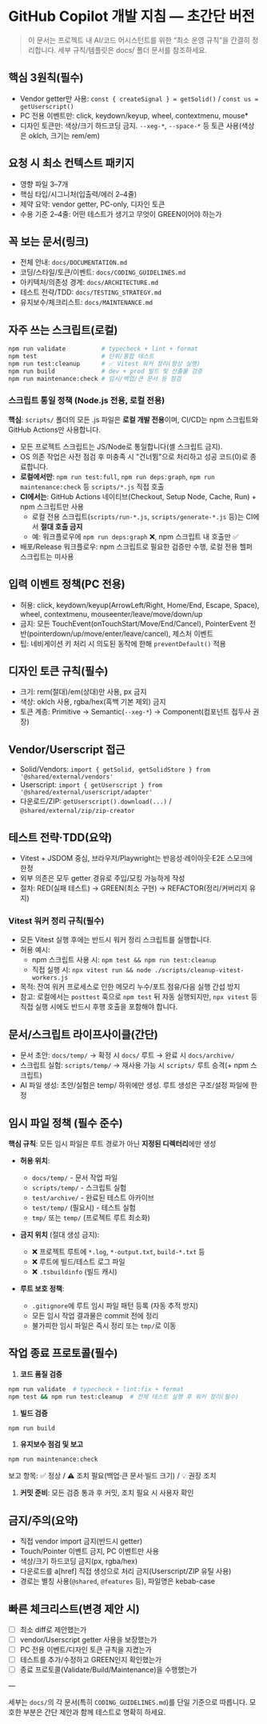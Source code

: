 # GitHub Copilot 개발 지침 — 초간단 버전

> 이 문서는 프로젝트 내 AI/코드 어시스턴트를 위한 “최소 운영 규칙”을 간결히
> 정리합니다. 세부 규칙/템플릿은 docs/ 폴더 문서를 참조하세요.

## 핵심 3원칙(필수)

- Vendor getter만 사용: `const { createSignal } = getSolid()` /
  `const us = getUserscript()`
- PC 전용 이벤트만: click, keydown/keyup, wheel, contextmenu, mouse\*
- 디자인 토큰만: 색상/크기 하드코딩 금지. `--xeg-*`, `--space-*` 등 토큰
  사용(색상은 oklch, 크기는 rem/em)

## 요청 시 최소 컨텍스트 패키지

- 영향 파일 3–7개
- 핵심 타입/시그니처(입출력/에러 2–4줄)
- 제약 요약: vendor getter, PC-only, 디자인 토큰
- 수용 기준 2–4줄: 어떤 테스트가 생기고 무엇이 GREEN이어야 하는가

## 꼭 보는 문서(링크)

- 전체 안내: `docs/DOCUMENTATION.md`
- 코딩/스타일/토큰/이벤트: `docs/CODING_GUIDELINES.md`
- 아키텍처/의존성 경계: `docs/ARCHITECTURE.md`
- 테스트 전략/TDD: `docs/TESTING_STRATEGY.md`
- 유지보수/체크리스트: `docs/MAINTENANCE.md`

## 자주 쓰는 스크립트(로컬)

```bash
npm run validate          # typecheck + lint + format
npm test                  # 단위/통합 테스트
npm run test:cleanup      # ✅ Vitest 워커 정리(항상 실행)
npm run build             # dev + prod 빌드 및 산출물 검증
npm run maintenance:check # 임시/백업/큰 문서 등 점검
```

### 스크립트 통일 정책 (Node.js 전용, **로컬 전용**)

**핵심**: `scripts/` 폴더의 모든 .js 파일은 **로컬 개발 전용**이며, CI/CD는 npm
스크립트와 GitHub Actions만 사용합니다.

- 모든 프로젝트 스크립트는 JS/Node로 통일합니다(셸 스크립트 금지).
- OS 의존 작업은 사전 점검 후 미충족 시 "건너뜀"으로 처리하고 성공 코드(0)로
  종료합니다.
- **로컬에서만**: `npm run test:full`, `npm run deps:graph`,
  `npm run maintenance:check` 등 `scripts/*.js` 직접 호출
- **CI에서는**: GitHub Actions 네이티브(Checkout, Setup Node, Cache, Run) + npm
  스크립트만 사용
  - 로컬 전용 스크립트(`scripts/run-*.js`, `scripts/generate-*.js` 등)는 CI에서
    **절대 호출 금지**
  - 예: 워크플로우에 `npm run deps:graph` ❌, npm 스크립트 내 호출만 ✅
- 배포/Release 워크플로우: npm 스크립트로 필요한 검증만 수행, 로컬 전용 헬퍼
  스크립트는 미사용

## 입력 이벤트 정책(PC 전용)

- 허용: click, keydown/keyup(ArrowLeft/Right, Home/End, Escape, Space), wheel,
  contextmenu, mouseenter/leave/move/down/up
- 금지: 모든 TouchEvent(onTouchStart/Move/End/Cancel), PointerEvent
  전반(pointerdown/up/move/enter/leave/cancel), 제스처 이벤트
- 팁: 네비게이션 키 처리 시 의도된 동작에 한해 `preventDefault()` 적용

## 디자인 토큰 규칙(필수)

- 크기: rem(절대)/em(상대)만 사용, px 금지
- 색상: oklch 사용, rgba/hex(흑백 기본 제외) 금지
- 토큰 계층: Primitive → Semantic(`--xeg-*`) → Component(컴포넌트 접두사 권장)

## Vendor/Userscript 접근

- Solid/Vendors:
  `import { getSolid, getSolidStore } from '@shared/external/vendors'`
- Userscript:
  `import { getUserscript } from '@shared/external/userscript/adapter'`
- 다운로드/ZIP: `getUserscript().download(...)` /
  `@shared/external/zip/zip-creator`

## 테스트 전략·TDD(요약)

- Vitest + JSDOM 중심, 브라우저/Playwright는 반응성·레이아웃·E2E 스모크에 한정
- 외부 의존은 모두 getter 경유로 주입/모킹 가능하게 작성
- 절차: RED(실패 테스트) → GREEN(최소 구현) → REFACTOR(정리/커버리지 유지)

### Vitest 워커 정리 규칙(필수)

- 모든 Vitest 실행 후에는 반드시 워커 정리 스크립트를 실행합니다.
- 허용 예시:
  - npm 스크립트 사용 시: `npm test && npm run test:cleanup`
  - 직접 실행 시: `npx vitest run && node ./scripts/cleanup-vitest-workers.js`
- 목적: 잔여 워커 프로세스로 인한 메모리 누수/포트 점유/다음 실행 간섭 방지
- 참고: 로컬에서는 `posttest` 훅으로 `npm test` 뒤 자동 실행되지만, `npx vitest`
  등 직접 실행 시에도 반드시 후행 호출을 포함해야 합니다.

## 문서/스크립트 라이프사이클(간단)

- 문서 초안: `docs/temp/` → 확정 시 `docs/` 루트 → 완료 시 `docs/archive/`
- 스크립트 실험: `scripts/temp/` → 재사용 가능 시 `scripts/` 루트 승격(+ npm
  스크립트)
- AI 파일 생성: 초안/실험은 temp/ 하위에만 생성. 루트 생성은 구조/설정 파일에
  한정

## 임시 파일 정책 (필수 준수)

**핵심 규칙**: 모든 임시 파일은 루트 경로가 아닌 **지정된 디렉터리**에만 생성

- **허용 위치**:
  - `docs/temp/` - 문서 작업 파일
  - `scripts/temp/` - 스크립트 실험
  - `test/archive/` - 완료된 테스트 아카이브
  - `test/temp/` (필요시) - 테스트 실험
  - `tmp/` 또는 `temp/` (프로젝트 루트 최소화)

- **금지 위치** (절대 생성 금지):
  - ❌ 프로젝트 루트에 `*.log`, `*-output.txt`, `build-*.txt` 등
  - ❌ 루트에 빌드/테스트 로그 파일
  - ❌ `.tsbuildinfo` (빌드 캐시)

- **루트 보호 정책**:
  - `.gitignore`에 루트 임시 파일 패턴 등록 (자동 추적 방지)
  - 모든 임시 작업 결과물은 commit 전에 정리
  - 불가피한 임시 파일은 즉시 정리 또는 `tmp/`로 이동

## 작업 종료 프로토콜(필수)

1. **코드 품질 검증**

```bash
npm run validate  # typecheck + lint:fix + format
npm test && npm run test:cleanup  # 전체 테스트 실행 후 워커 정리(필수)
```

1. **빌드 검증**

```bash
npm run build
```

1. **유지보수 점검 및 보고**

```bash
npm run maintenance:check
```

보고 항목: ✅ 정상 / ⚠️ 조치 필요(백업·큰 문서·빌드 크기) / 💡 권장 조치

1. **커밋 준비**: 모든 검증 통과 후 커밋, 조치 필요 시 사용자 확인

## 금지/주의(요약)

- 직접 vendor import 금지(반드시 getter)
- Touch/Pointer 이벤트 금지, PC 이벤트만 사용
- 색상/크기 하드코딩 금지(px, rgba/hex)
- 다운로드를 a[href] 직접 생성으로 처리 금지(Userscript/ZIP 유틸 사용)
- 경로는 별칭 사용(`@shared`, `@features` 등), 파일명은 kebab-case

## 빠른 체크리스트(변경 제안 시)

- [ ] 최소 diff로 제안했는가
- [ ] vendor/Userscript getter 사용을 보장했는가
- [ ] PC 전용 이벤트/디자인 토큰 규칙을 지켰는가
- [ ] 테스트를 추가/수정하고 GREEN인지 확인했는가
- [ ] 종료 프로토콜(Validate/Build/Maintenance)을 수행했는가

—

세부는 `docs/`의 각 문서(특히 `CODING_GUIDELINES.md`)를 단일 기준으로 따릅니다.
모호한 부분은 간단 제안과 함께 테스트로 명확히 하세요.
